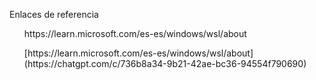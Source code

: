 Enlaces de referencia
<ul> https://learn.microsoft.com/es-es/windows/wsl/about </ul>
<ul> [https://learn.microsoft.com/es-es/windows/wsl/about](https://chatgpt.com/c/736b8a34-9b21-42ae-bc36-94554f790690) </ul>
